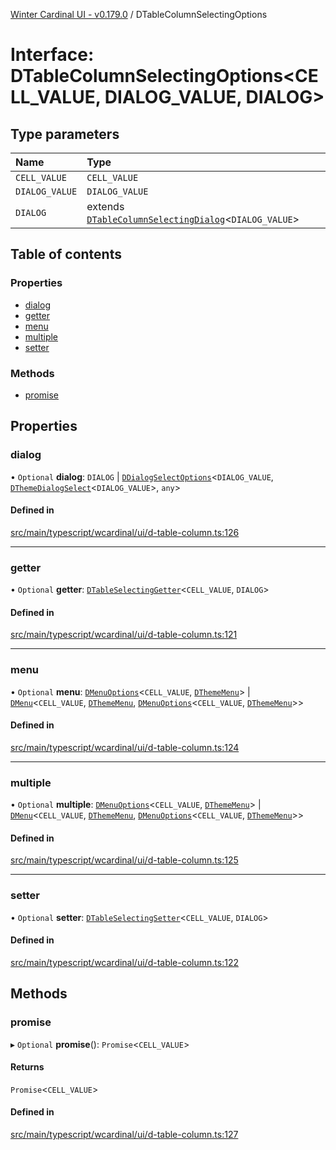 [Winter Cardinal UI - v0.179.0](../index.md) / DTableColumnSelectingOptions

# Interface: DTableColumnSelectingOptions<CELL_VALUE, DIALOG_VALUE, DIALOG\>

## Type parameters

| Name | Type |
| :------ | :------ |
| `CELL_VALUE` | `CELL_VALUE` |
| `DIALOG_VALUE` | `DIALOG_VALUE` |
| `DIALOG` | extends [`DTableColumnSelectingDialog`](DTableColumnSelectingDialog.md)<`DIALOG_VALUE`\> |

## Table of contents

### Properties

- [dialog](DTableColumnSelectingOptions.md#dialog)
- [getter](DTableColumnSelectingOptions.md#getter)
- [menu](DTableColumnSelectingOptions.md#menu)
- [multiple](DTableColumnSelectingOptions.md#multiple)
- [setter](DTableColumnSelectingOptions.md#setter)

### Methods

- [promise](DTableColumnSelectingOptions.md#promise)

## Properties

### dialog

• `Optional` **dialog**: `DIALOG` \| [`DDialogSelectOptions`](DDialogSelectOptions.md)<`DIALOG_VALUE`, [`DThemeDialogSelect`](DThemeDialogSelect.md)<`DIALOG_VALUE`\>, `any`\>

#### Defined in

[src/main/typescript/wcardinal/ui/d-table-column.ts:126](https://github.com/winter-cardinal/winter-cardinal-ui/blob/v0.179.0/src/main/typescript/wcardinal/ui/d-table-column.ts#L126)

___

### getter

• `Optional` **getter**: [`DTableSelectingGetter`](../index.md#dtableselectinggetter)<`CELL_VALUE`, `DIALOG`\>

#### Defined in

[src/main/typescript/wcardinal/ui/d-table-column.ts:121](https://github.com/winter-cardinal/winter-cardinal-ui/blob/v0.179.0/src/main/typescript/wcardinal/ui/d-table-column.ts#L121)

___

### menu

• `Optional` **menu**: [`DMenuOptions`](DMenuOptions.md)<`CELL_VALUE`, [`DThemeMenu`](DThemeMenu.md)\> \| [`DMenu`](../classes/DMenu.md)<`CELL_VALUE`, [`DThemeMenu`](DThemeMenu.md), [`DMenuOptions`](DMenuOptions.md)<`CELL_VALUE`, [`DThemeMenu`](DThemeMenu.md)\>\>

#### Defined in

[src/main/typescript/wcardinal/ui/d-table-column.ts:124](https://github.com/winter-cardinal/winter-cardinal-ui/blob/v0.179.0/src/main/typescript/wcardinal/ui/d-table-column.ts#L124)

___

### multiple

• `Optional` **multiple**: [`DMenuOptions`](DMenuOptions.md)<`CELL_VALUE`, [`DThemeMenu`](DThemeMenu.md)\> \| [`DMenu`](../classes/DMenu.md)<`CELL_VALUE`, [`DThemeMenu`](DThemeMenu.md), [`DMenuOptions`](DMenuOptions.md)<`CELL_VALUE`, [`DThemeMenu`](DThemeMenu.md)\>\>

#### Defined in

[src/main/typescript/wcardinal/ui/d-table-column.ts:125](https://github.com/winter-cardinal/winter-cardinal-ui/blob/v0.179.0/src/main/typescript/wcardinal/ui/d-table-column.ts#L125)

___

### setter

• `Optional` **setter**: [`DTableSelectingSetter`](../index.md#dtableselectingsetter)<`CELL_VALUE`, `DIALOG`\>

#### Defined in

[src/main/typescript/wcardinal/ui/d-table-column.ts:122](https://github.com/winter-cardinal/winter-cardinal-ui/blob/v0.179.0/src/main/typescript/wcardinal/ui/d-table-column.ts#L122)

## Methods

### promise

▸ `Optional` **promise**(): `Promise`<`CELL_VALUE`\>

#### Returns

`Promise`<`CELL_VALUE`\>

#### Defined in

[src/main/typescript/wcardinal/ui/d-table-column.ts:127](https://github.com/winter-cardinal/winter-cardinal-ui/blob/v0.179.0/src/main/typescript/wcardinal/ui/d-table-column.ts#L127)
